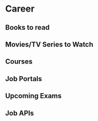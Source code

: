 # Career

## Books to read


## Movies/TV Series to Watch


## Courses


## Job Portals


## Upcoming Exams


## Job APIs



